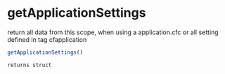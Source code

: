 # getApplicationSettings

return all data from this scope, when using a application.cfc or all setting defined in tag cfapplication

```javascript
getApplicationSettings()
```

```javascript
returns struct
```

